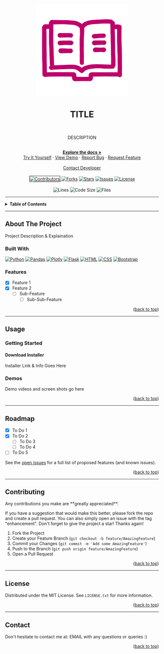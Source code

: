 <!-- Replace "USERNAME" and "PROJECT_NAME" with your own -->

<a id="readme-top"></a>

<!-- TITLE / LOGO / DESC ----------------------------------------------------------------------------------------------->
<div align="center">
    <br>
    <a href="https://github.com/USERNAME/PROJECT_NAME">
        <img src="./readme-icon.svg" alt="Logo" width="300px">
    </a>

<h1>TITLE</h1>
<br>

<p>DESCRIPTION</p>

<br>
<div>
    <a href="https://github.com/USERNAME/PROJECT_NAME"><strong>Explore the docs »</strong></a>
    <br>
    <a href="www.your-live-demo.com">Try It Yourself</a>
    ·
    <a href="#demos">View Demo</a>
    ·
    <a href="https://github.com/USERNAME/PROJECT_NAME/issues">Report Bug</a>
    ·
    <a href="https://github.com/USERNAME/PROJECT_NAME/issues">Request Feature</a>
</div>

<br>
<a href="#contact">Contact Developer</a>
<br>
<br>

<!-- PROJECT SHIELDS -->
<div> 
    <!-- CONTRIBUTORS -->
    <a href="https://github.com/USERNAME/PROJECT_NAME/graphs/contributors">
        <img class="chip" alt="Contributors" src="https://img.shields.io/github/contributors/USERNAME/PROJECT_NAME.svg?style=for-the-badge" style="border: 2px solid  gray;></a>
    <!-- FORKS -->
    <a href="https://github.com/USERNAME/PROJECT_NAME/network/members">
        <img class="chip" alt="Forks" src="https://img.shields.io/github/forks/USERNAME/PROJECT_NAME.svg?style=for-the-badge"></a>
    <!-- STARS -->
    <a href="https://github.com/USERNAME/PROJECT_NAME/stargazers">
        <img class="chip" alt="Stars" src="https://img.shields.io/github/stars/USERNAME/PROJECT_NAME.svg?style=for-the-badge"></a>
    <!-- ISSUES -->
    <a href="https://github.com/USERNAME/PROJECT_NAME/issues">
        <img class="chip" alt="Issues" src="https://img.shields.io/github/issues/USERNAME/PROJECT_NAME.svg?style=for-the-badge"></a>
    <!-- LICENSE -->
    <a href="./LICENSE.txt">
        <img class="chip" alt="License" src="https://img.shields.io/github/license/USERNAME/PROJECT_NAME.svg?style=for-the-badge"></a>
</div>

<br>

<div>
    <!-- LICENSE -->
    <img class="chip" alt="Lines" src="https://img.shields.io/tokei/lines/github/USERNAME/PROJECT_NAME?style=flat-square"></a>
    <img class="chip" alt="Code Size" src="https://img.shields.io/github/languages/code-size/USERNAME/PROJECT_NAME?style=flat-square"></a>
    <img class="chip" alt="Files" src="https://img.shields.io/github/directory-file-count/USERNAME/PROJECT_NAME?style=flat-square"></a>
</div>

</div> <!-- DIV to CENTER all content inside --> 
<!---------------------------------------------------------------------------------------------------------------------->


<!-- TABLE OF CONTENTS ------------------------------------------------------------------------------------------------->
<hr>
<details>
    <summary><b>Table of Contents</b></summary>
    <ol>
        <li>
            <a href="#about-project">About The Project</a>
            <ul>
                <li><a href="#built-with">Built With</a></li>
                <li><a href="#features">Features</a></li>
            </ul>
        </li>
        <li>
            <a href="#usage">Usage</a>
            <ul>
                <li><a href="#getting-started">Getting Started</a></li>
                <li><a href="#installer">Installer</a></li>
                <li><a href="#demos">Demos & Screenshots</a></li>
            </ul>
        </li>
        <li><a href="#roadmap">Roadmap</a></li>
        <li><a href="#contributing">Contributing</a></li>
        <li><a href="#license">License</a></li>
    </ol>
</details>
<!---------------------------------------------------------------------------------------------------------------------->


<!-- ABOUT THE PROJECT ------------------------------------------------------------------------------------------------->
<hr>
<h2 id="about-project">About The Project</h2>

<p>Project Description & Explaination</p>

<!-- BUILT WITH SHIELDS -->
<h3 id="built-with">Built With</h3>

<a href="https://www.python.org/">
    <img class="chip" alt="Python" src="https://img.shields.io/badge/Python-FFD43B?style=for-the-badge&logo=Python"></a>
<a href="https://pandas.pydata.org">
    <img class="chip" alt="Pandas" src="https://img.shields.io/badge/Pandas-150458?style=for-the-badge&logo=Pandas"></a>
<a href="https://plotly.com/">
    <img class="chip" alt="Plotly" src="https://img.shields.io/badge/Plotly-3F4F75?style=for-the-badge&logo=Plotly"></a>
<a href="https://flask.palletsprojects.com/en/2.3.x/">
    <img class="chip" alt="Flask" src="https://img.shields.io/badge/Flask-000000?style=for-the-badge&logo=Flask"></a>
<a href="https://developer.mozilla.org/en-US/docs/Web/HTML">
    <img class="chip" alt="HTML" src="https://img.shields.io/badge/HTML-E34F26?style=for-the-badge&logo=HTML5&logoColor=white"></a>
<a href="https://developer.mozilla.org/en-US/docs/Web/CSS">
    <img class="chip" alt="CSS" src="https://img.shields.io/badge/CSS-1572B6?style=for-the-badge&logo=CSS3"></a>
<a href="https://getbootstrap.com/">
    <img class="chip" alt="Bootstrap" src="https://img.shields.io/badge/Bootstrap-7952B3?style=for-the-badge&logo=Bootstrap&logoColor=white"></a>

<h3 id="features">Features</h3>

- [x] Feature 1
- [x] Feature 2
  - [ ] Sub-Feature
    - [ ] Sub-Sub-Feature

<p align="right">(<a href="#readme-top">back to top</a>)</p>
<!---------------------------------------------------------------------------------------------------------------------->


<!-- USAGE EXAMPLES --------------------------------------------------------------------------------------------------->
<hr>
<h2 id="usage">Usage</h2>

<h3 id="getting-started">Getting Started</h3>
<h4 id="installer">Download Installer</h4>
<p>Installer Link & Info Goes Here</p>


<h3 id="demos">Demos</h3>
<p>Demo videos and screen shots go here</p>

<p align="right">(<a href="#readme-top">back to top</a>)</p>
<!---------------------------------------------------------------------------------------------------------------------->


<!-- ROADMAP --------------------------------------------------------------------------------------------------->
<hr>
<h2 id="roadmap">Roadmap</h2>

- [x] To Do 1
- [x] To Do 2
  - [ ] To Do 3
  - [ ] To Do 4
- [ ] To Do 5

See the [open issues](https://github.com/github_username/repo_name/issues) for a full list of proposed features (and known issues).

<p align="right">(<a href="#readme-top">back to top</a>)</p>
<!---------------------------------------------------------------------------------------------------------------------->


<!-- CONTRIBUTING ---------------------------------------------------------------------------------------------------->
<hr>
<h2 id="contributing">Contributing</h2>
Any contributions you make are **greatly appreciated**.

If you have a suggestion that would make this better, please fork the repo and create a pull request. You can also simply open an issue with the tag "enhancement".
Don't forget to give the project a star! Thanks again!

1. Fork the Project
2. Create your Feature Branch (`git checkout -b feature/AmazingFeature`)
3. Commit your Changes (`git commit -m 'Add some AmazingFeature'`)
4. Push to the Branch (`git push origin feature/AmazingFeature`)
5. Open a Pull Request

<p align="right">(<a href="#readme-top">back to top</a>)</p>
<!---------------------------------------------------------------------------------------------------------------------->


<!-- LICENSE ----------------------------------------------------------------------------------------------------->
<hr>
<h2 id="license">License</h2>

Distributed under the MIT License. See `LICENSE.txt` for more information.

<p align="right">(<a href="#readme-top">back to top</a>)</p>
<!---------------------------------------------------------------------------------------------------------------------->


<!-- CONTACT ----------------------------------------------------------------------------------------------------->
<hr>
<h2 id="contact">Contact</h2>

Don't hesitate to contact me at: EMAIL with any questions or queries :)

<p align="right">(<a href="#readme-top">back to top</a>)</p>
<!---------------------------------------------------------------------------------------------------------------------->
